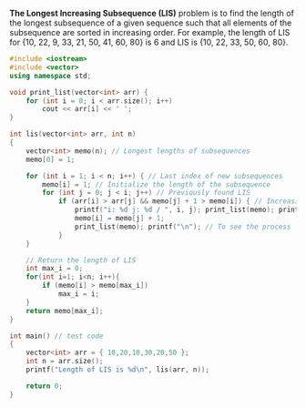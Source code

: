 **The Longest Increasing Subsequence (LIS)** problem is to find the length of the longest subsequence of a given sequence such that all elements of the subsequence are sorted in increasing order. For example, the length of LIS for {10, 22, 9, 33, 21, 50, 41, 60, 80} is 6 and LIS is {10, 22, 33, 50, 60, 80}. 

~~~c++
#include <iostream>
#include <vector>
using namespace std;

void print_list(vector<int> arr) {
	for (int i = 0; i < arr.size(); i++)
		cout << arr[i] << ' ';
}

int lis(vector<int> arr, int n)
{
	vector<int> memo(n); // Longest lengths of subsequences
	memo[0] = 1;

	for (int i = 1; i < n; i++) { // Last index of new subsequences
		memo[i] = 1; // Initialize the length of the subsequence
		for (int j = 0; j < i; j++) // Previously found LIS
			if (arr[i] > arr[j] && memo[j] + 1 > memo[i]) { // Increasing && adding the [j] subsequence makes the current subsequence longer
				printf("i: %d j: %d / ", i, j); print_list(memo); printf(" -> "); // To see the process
				memo[i] = memo[j] + 1;
				print_list(memo); printf("\n"); // To see the process
			}
	}

	// Return the length of LIS
	int max_i = 0;
	for(int i=1; i<n; i++){
		if (memo[i] > memo[max_i])
			max_i = i;
	}
	return memo[max_i];
}

int main() // test code
{
	vector<int> arr = { 10,20,10,30,20,50 };
	int n = arr.size();
	printf("Length of LIS is %d\n", lis(arr, n));

	return 0;
}
~~~
